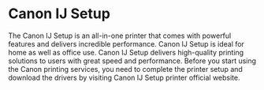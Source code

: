 # Canon IJ Setup
The Canon IJ Setup is an all-in-one printer that comes with powerful features and delivers incredible performance. Canon IJ Setup is ideal for home as well as office use. Canon IJ Setup delivers high-quality printing solutions to users with great speed and performance. Before you start using the Canon printing services, you need to complete the printer setup and download the drivers by visiting Canon IJ Setup printer official website.
